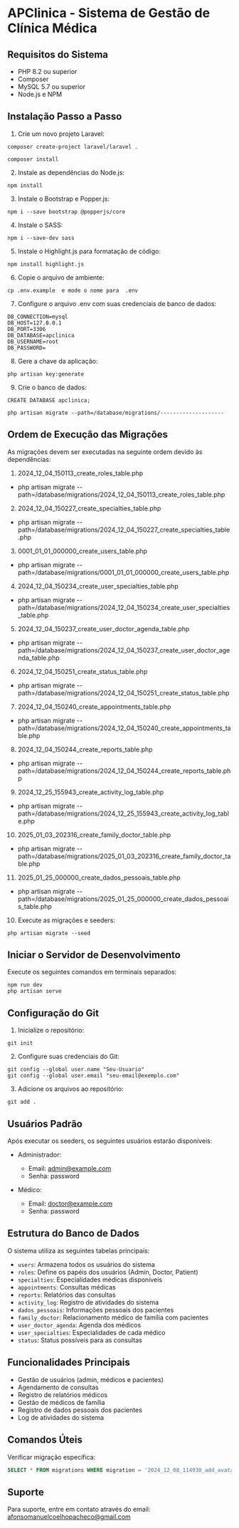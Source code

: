 # APClinica - Sistema de Gestão de Clínica Médica

## Requisitos do Sistema

- PHP 8.2 ou superior
- Composer
- MySQL 5.7 ou superior
- Node.js e NPM

## Instalação Passo a Passo

1. Crie um novo projeto Laravel:
```
composer create-project laravel/laravel .
```
```
composer install
```
2. Instale as dependências do Node.js:
```
npm install
```

3. Instale o Bootstrap e Popper.js:
```
npm i --save bootstrap @popperjs/core
```

4. Instale o SASS:
```
npm i --save-dev sass
```

5. Instale o Highlight.js para formatação de código:
```
npm install highlight.js
```

6. Copie o arquivo de ambiente:
```
cp .env.example  e mode o nome para  .env
```

7. Configure o arquivo .env com suas credenciais de banco de dados:
```
DB_CONNECTION=mysql
DB_HOST=127.0.0.1
DB_PORT=3306
DB_DATABASE=apclinica
DB_USERNAME=root
DB_PASSWORD=
```

8. Gere a chave da aplicação:
```
php artisan key:generate
```

9. Crie o banco de dados:
```
CREATE DATABASE apclinica;

php artisan migrate --path=/database/migrations/--------------------

```

## Ordem de Execução das Migrações

As migrações devem ser executadas na seguinte ordem devido às dependências:

1. 2024_12_04_150113_create_roles_table.php
  - php artisan migrate --path=/database/migrations/2024_12_04_150113_create_roles_table.php 

2. 2024_12_04_150227_create_specialties_table.php
  - php artisan migrate --path=/database/migrations/2024_12_04_150227_create_specialties_table.php

3. 0001_01_01_000000_create_users_table.php
  - php artisan migrate --path=/database/migrations/0001_01_01_000000_create_users_table.php

4. 2024_12_04_150234_create_user_specialties_table.php
  - php artisan migrate --path=/database/migrations/2024_12_04_150234_create_user_specialties_table.php
   
5. 2024_12_04_150237_create_user_doctor_agenda_table.php
  - php artisan migrate --path=/database/migrations/2024_12_04_150237_create_user_doctor_agenda_table.php

6. 2024_12_04_150251_create_status_table.php
  - php artisan migrate --path=/database/migrations/2024_12_04_150251_create_status_table.php

7. 2024_12_04_150240_create_appointments_table.php
  - php artisan migrate --path=/database/migrations/2024_12_04_150240_create_appointments_table.php

8. 2024_12_04_150244_create_reports_table.php
  - php artisan migrate --path=/database/migrations/2024_12_04_150244_create_reports_table.php

9. 2024_12_25_155943_create_activity_log_table.php
  - php artisan migrate --path=/database/migrations/2024_12_25_155943_create_activity_log_table.php

10. 2025_01_03_202316_create_family_doctor_table.php
 - php artisan migrate --path=/database/migrations/2025_01_03_202316_create_family_doctor_table.php

11. 2025_01_25_000000_create_dados_pessoais_table.php
 - php artisan migrate --path=/database/migrations/2025_01_25_000000_create_dados_pessoais_table.php


10. Execute as migrações e seeders:
```
php artisan migrate --seed
```

## Iniciar o Servidor de Desenvolvimento

Execute os seguintes comandos em terminais separados:

```
npm run dev
php artisan serve
```

## Configuração do Git

1. Inicialize o repositório:
```
git init
```

2. Configure suas credenciais do Git:
```
git config --global user.name "Seu-Usuario"
git config --global user.email "seu-email@exemplo.com"
```

3. Adicione os arquivos ao repositório:
```
git add .
```

## Usuários Padrão

Após executar os seeders, os seguintes usuários estarão disponíveis:

- Administrador:
  - Email: admin@example.com
  - Senha: password

- Médico:
  - Email: doctor@example.com
  - Senha: password

## Estrutura do Banco de Dados

O sistema utiliza as seguintes tabelas principais:

- `users`: Armazena todos os usuários do sistema
- `roles`: Define os papéis dos usuários (Admin, Doctor, Patient)
- `specialties`: Especialidades médicas disponíveis
- `appointments`: Consultas médicas
- `reports`: Relatórios das consultas
- `activity_log`: Registro de atividades do sistema
- `dados_pessoais`: Informações pessoais dos pacientes
- `family_doctor`: Relacionamento médico de família com pacientes
- `user_doctor_agenda`: Agenda dos médicos
- `user_specialties`: Especialidades de cada médico
- `status`: Status possíveis para as consultas



## Funcionalidades Principais

- Gestão de usuários (admin, médicos e pacientes)
- Agendamento de consultas
- Registro de relatórios médicos
- Gestão de médicos de família
- Registro de dados pessoais dos pacientes
- Log de atividades do sistema

## Comandos Úteis

Verificar migração específica:
```sql
SELECT * FROM migrations WHERE migration = '2024_12_08_114930_add_avatar_to_users_table';
```

## Suporte

Para suporte, entre em contato através do email: afonsomanuelcoelhopacheco@gmail.com 
